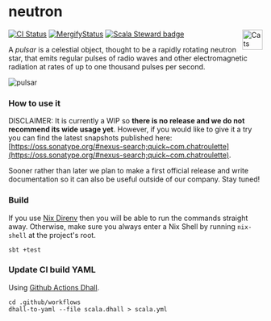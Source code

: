 # neutron

[![CI Status](https://github.com/cr-org/neutron/workflows/Scala/badge.svg)](https://github.com/cr-org/neutron/actions)
[![MergifyStatus](https://img.shields.io/endpoint.svg?url=https://gh.mergify.io/badges/cr-org/neutron&style=flat)](https://mergify.io)
[![Scala Steward badge](https://img.shields.io/badge/Scala_Steward-helping-brightgreen.svg?style=flat&logo=data:image/png;base64,iVBORw0KGgoAAAANSUhEUgAAAA4AAAAQCAMAAAARSr4IAAAAVFBMVEUAAACHjojlOy5NWlrKzcYRKjGFjIbp293YycuLa3pYY2LSqql4f3pCUFTgSjNodYRmcXUsPD/NTTbjRS+2jomhgnzNc223cGvZS0HaSD0XLjbaSjElhIr+AAAAAXRSTlMAQObYZgAAAHlJREFUCNdNyosOwyAIhWHAQS1Vt7a77/3fcxxdmv0xwmckutAR1nkm4ggbyEcg/wWmlGLDAA3oL50xi6fk5ffZ3E2E3QfZDCcCN2YtbEWZt+Drc6u6rlqv7Uk0LdKqqr5rk2UCRXOk0vmQKGfc94nOJyQjouF9H/wCc9gECEYfONoAAAAASUVORK5CYII=)](https://scala-steward.org)
<a href="https://typelevel.org/cats/"><img src="https://typelevel.org/cats/img/cats-badge.svg" height="40px" align="right" alt="Cats friendly" /></a>

A *pulsar* is a celestial object, thought to be a rapidly rotating neutron star, that emits regular pulses of radio waves and other electromagnetic radiation at rates of up to one thousand pulses per second.

![pulsar](https://www.jpl.nasa.gov/spaceimages/images/largesize/PIA18845_hires.jpg "An accreting pulsar. Credit NASA/JPL-Caltech")

### How to use it

DISCLAIMER: It is currently a WIP so **there is no release and we do not recommend its wide usage yet**. However, if you would like to give it a try you can find the latest snapshots published here: [https://oss.sonatype.org/#nexus-search;quick~com.chatroulette](https://oss.sonatype.org/#nexus-search;quick~com.chatroulette).

Sooner rather than later we plan to make a first official release and write documentation so it can also be useful outside of our company. Stay tuned!

### Build

If you use [Nix Direnv](https://github.com/nix-community/nix-direnv) then you will be able to run the commands straight away. Otherwise, make sure you always enter a Nix Shell by running `nix-shell` at the project's root.

```
sbt +test
```

### Update CI build YAML

Using [Github Actions Dhall](https://github.com/regadas/github-actions-dhall).

```
cd .github/workflows
dhall-to-yaml --file scala.dhall > scala.yml
```
